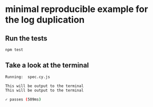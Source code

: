 # minimal reproducible example for the log duplication

## Run the tests

```bash
npm test
```

## Take a look at the terminal

```bash
Running:  spec.cy.js

This will be output to the terminal
This will be output to the terminal

✓ passes (509ms)
```
